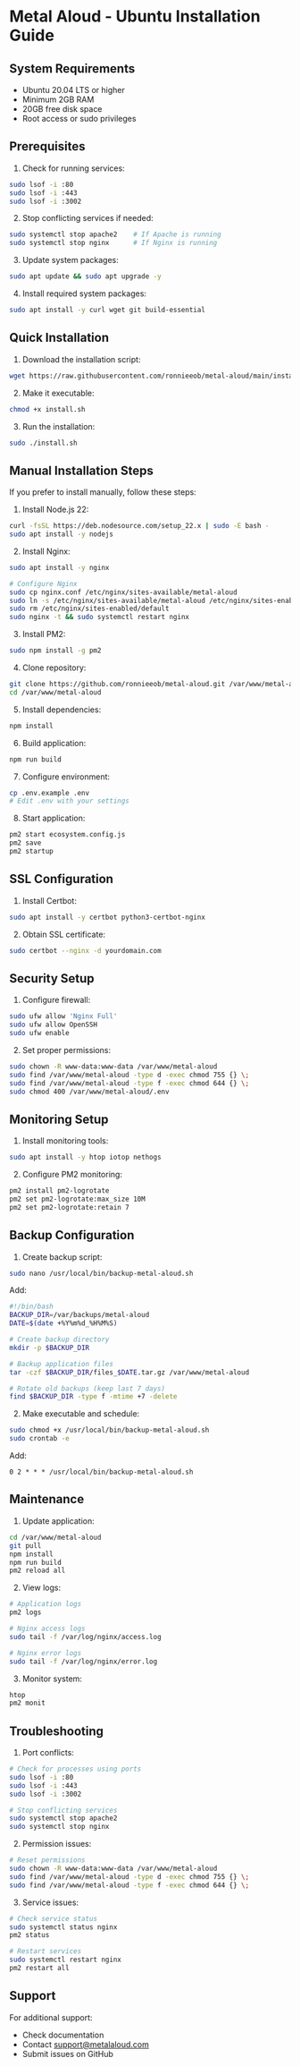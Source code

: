 # Metal Aloud - Ubuntu Installation Guide

## System Requirements

- Ubuntu 20.04 LTS or higher
- Minimum 2GB RAM
- 20GB free disk space
- Root access or sudo privileges

## Prerequisites

1. Check for running services:
```bash
sudo lsof -i :80
sudo lsof -i :443
sudo lsof -i :3002
```

2. Stop conflicting services if needed:
```bash
sudo systemctl stop apache2    # If Apache is running
sudo systemctl stop nginx      # If Nginx is running
```

3. Update system packages:
```bash
sudo apt update && sudo apt upgrade -y
```

4. Install required system packages:
```bash
sudo apt install -y curl wget git build-essential
```

## Quick Installation

1. Download the installation script:
```bash
wget https://raw.githubusercontent.com/ronnieeob/metal-aloud/main/install/install.sh
```

2. Make it executable:
```bash
chmod +x install.sh
```

3. Run the installation:
```bash
sudo ./install.sh
```

## Manual Installation Steps

If you prefer to install manually, follow these steps:

1. Install Node.js 22:
```bash
curl -fsSL https://deb.nodesource.com/setup_22.x | sudo -E bash -
sudo apt install -y nodejs
```

2. Install Nginx:
```bash
sudo apt install -y nginx

# Configure Nginx
sudo cp nginx.conf /etc/nginx/sites-available/metal-aloud
sudo ln -s /etc/nginx/sites-available/metal-aloud /etc/nginx/sites-enabled/
sudo rm /etc/nginx/sites-enabled/default
sudo nginx -t && sudo systemctl restart nginx
```

3. Install PM2:
```bash
sudo npm install -g pm2
```

4. Clone repository:
```bash
git clone https://github.com/ronnieeob/metal-aloud.git /var/www/metal-aloud
cd /var/www/metal-aloud
```

5. Install dependencies:
```bash
npm install
```

6. Build application:
```bash
npm run build
```

7. Configure environment:
```bash
cp .env.example .env
# Edit .env with your settings
```

8. Start application:
```bash
pm2 start ecosystem.config.js
pm2 save
pm2 startup
```

## SSL Configuration

1. Install Certbot:
```bash
sudo apt install -y certbot python3-certbot-nginx
```

2. Obtain SSL certificate:
```bash
sudo certbot --nginx -d yourdomain.com
```

## Security Setup

1. Configure firewall:
```bash
sudo ufw allow 'Nginx Full'
sudo ufw allow OpenSSH
sudo ufw enable
```

2. Set proper permissions:
```bash
sudo chown -R www-data:www-data /var/www/metal-aloud
sudo find /var/www/metal-aloud -type d -exec chmod 755 {} \;
sudo find /var/www/metal-aloud -type f -exec chmod 644 {} \;
sudo chmod 400 /var/www/metal-aloud/.env
```

## Monitoring Setup

1. Install monitoring tools:
```bash
sudo apt install -y htop iotop nethogs
```

2. Configure PM2 monitoring:
```bash
pm2 install pm2-logrotate
pm2 set pm2-logrotate:max_size 10M
pm2 set pm2-logrotate:retain 7
```

## Backup Configuration

1. Create backup script:
```bash
sudo nano /usr/local/bin/backup-metal-aloud.sh
```

Add:
```bash
#!/bin/bash
BACKUP_DIR=/var/backups/metal-aloud
DATE=$(date +%Y%m%d_%H%M%S)

# Create backup directory
mkdir -p $BACKUP_DIR

# Backup application files
tar -czf $BACKUP_DIR/files_$DATE.tar.gz /var/www/metal-aloud

# Rotate old backups (keep last 7 days)
find $BACKUP_DIR -type f -mtime +7 -delete
```

2. Make executable and schedule:
```bash
sudo chmod +x /usr/local/bin/backup-metal-aloud.sh
sudo crontab -e
```

Add:
```
0 2 * * * /usr/local/bin/backup-metal-aloud.sh
```

## Maintenance

1. Update application:
```bash
cd /var/www/metal-aloud
git pull
npm install
npm run build
pm2 reload all
```

2. View logs:
```bash
# Application logs
pm2 logs

# Nginx access logs
sudo tail -f /var/log/nginx/access.log

# Nginx error logs
sudo tail -f /var/log/nginx/error.log
```

3. Monitor system:
```bash
htop
pm2 monit
```

## Troubleshooting

1. Port conflicts:
```bash
# Check for processes using ports
sudo lsof -i :80
sudo lsof -i :443
sudo lsof -i :3002

# Stop conflicting services
sudo systemctl stop apache2
sudo systemctl stop nginx
```

2. Permission issues:
```bash
# Reset permissions
sudo chown -R www-data:www-data /var/www/metal-aloud
sudo find /var/www/metal-aloud -type d -exec chmod 755 {} \;
sudo find /var/www/metal-aloud -type f -exec chmod 644 {} \;
```

3. Service issues:
```bash
# Check service status
sudo systemctl status nginx
pm2 status

# Restart services
sudo systemctl restart nginx
pm2 restart all
```

## Support

For additional support:
- Check documentation
- Contact support@metalaloud.com
- Submit issues on GitHub